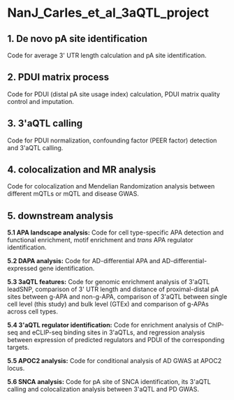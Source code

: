 # NanJ_Carles_et_al_3aQTL_project
## 1. De novo pA site identification

   Code for average 3' UTR length calculation and pA site identification. 
   
## 2. PDUI matrix process

   Code for PDUI (distal pA site usage index) calculation, PDUI matrix quality control and imputation. 

## 3. 3'aQTL calling

   Code for PDUI normalization, confounding factor (PEER factor) detection and 3'aQTL calling.

## 4. colocalization and MR analysis

  Code for colocalization and Mendelian Randomization analysis between different mQTLs or mQTL and disease GWAS.

## 5. downstream analysis

**5.1 APA landscape analysis:** Code for cell type-specific APA detection and functional enrichment, motif enrichment and _trans_ APA regulator identification.

**5.2 DAPA analysis:** Code for AD-differential APA and AD-differential-expressed gene identification.

**5.3 3aQTL features:** Code for genomic enrichment analysis of 3'aQTL leadSNP, comparison of 3' UTR length and distance of proximal-distal pA sites between g-APA and non-g-APA, comparison of 3'aQTL between single cell level (this study) and bulk level (GTEx) and comparison of g-APAs across cell types.

**5.4 3'aQTL regulator identification:** Code for enrichment analysis of ChIP-seq and eCLIP-seq binding sites in 3'aQTLs, and regression analysis between expression of predicted regulators and PDUI of the corresponding targets.

**5.5 APOC2 analysis:** Code for conditional analysis of AD GWAS at APOC2 locus.

**5.6 SNCA analysis:** Code for pA site of SNCA identification, its 3'aQTL calling and colocalization analysis between 3'aQTL and PD GWAS. 
